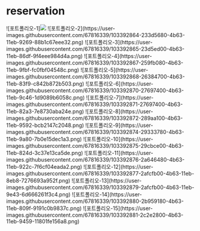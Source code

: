 # reservation
<div>
![포트폴리오-1]<img src ="https://user-images.githubusercontent.com/67816339/103392863-21739300-4b63-11eb-957f-e0d6382d75c5.png">
![포트폴리오-2](https://user-images.githubusercontent.com/67816339/103392864-233d5680-4b63-11eb-9269-88b1c67eee32.png)
![포트폴리오-3](https://user-images.githubusercontent.com/67816339/103392865-23d5ed00-4b63-11eb-86df-9f4eee984d4a.png)
![포트폴리오-4](https://user-images.githubusercontent.com/67816339/103392867-259fb080-4b63-11eb-9fbf-fc0fbf04548c.png)
![포트폴리오-5](https://user-images.githubusercontent.com/67816339/103392868-26384700-4b63-11eb-83f9-c842b872b503.png)
![포트폴리오-6](https://user-images.githubusercontent.com/67816339/103392870-27697400-4b63-11eb-9c46-1d9089b6058c.png)
![포트폴리오-7](https://user-images.githubusercontent.com/67816339/103392871-27697400-4b63-11eb-82a3-7e8730aba24e.png)
![포트폴리오-8](https://user-images.githubusercontent.com/67816339/103392872-289aa100-4b63-11eb-9592-bcb2147c2048.png)
![포트폴리오-9](https://user-images.githubusercontent.com/67816339/103392874-29333780-4b63-11eb-9a80-7b0e15dec1a3.png)
![포트폴리오-10](https://user-images.githubusercontent.com/67816339/103392875-29cbce00-4b63-11eb-824d-3c37e13ca5de.png)
![포트폴리오-11](https://user-images.githubusercontent.com/67816339/103392876-2a646480-4b63-11eb-922c-7f6cf04eada2.png)
![포트폴리오-12](https://user-images.githubusercontent.com/67816339/103392877-2afcfb00-4b63-11eb-8eb8-7276693a952f.png)
![포트폴리오-13](https://user-images.githubusercontent.com/67816339/103392879-2afcfb00-4b63-11eb-9e43-6d666261f3c4.png)
![포트폴리오-14](https://user-images.githubusercontent.com/67816339/103392880-2b959180-4b63-11eb-809f-9191c0b9837c.png)
![포트폴리오-15](https://user-images.githubusercontent.com/67816339/103392881-2c2e2800-4b63-11eb-9459-11801fe156a8.png)
  </div>
